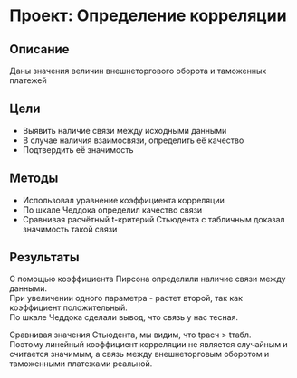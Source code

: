 # Проект: Определение корреляции
## Описание
Даны значения величин внешнеторгового оборота и таможенных платежей 


## Цели
- Выявить наличие связи между исходными данными
- В случае наличия взаимосвязи, определить её качество  
- Подтвердить её значимость 


## Методы
- Использовал уравнение коэффициента корреляции
- По шкале Чеддока определил качество связи
- Сравнивая расчётный t-критерий Стьюдента с табличным доказал значимость такой связи    
  

## Результаты

С помощью коэффициента Пирсона определили наличие связи между данными.   
При увеличении одного параметра - растет второй, так как коэффициент положительный.   
По шкале Чеддока сделали вывод, что связь у нас тесная.  

Сравнивая значения Стьюдента, мы видим, что tрасч > tтабл.  
Поэтому линейный коэффициент корреляции не является случайным и считается значимым, а связь между внешнеторговым оборотом и таможенными платежами реальной.    
